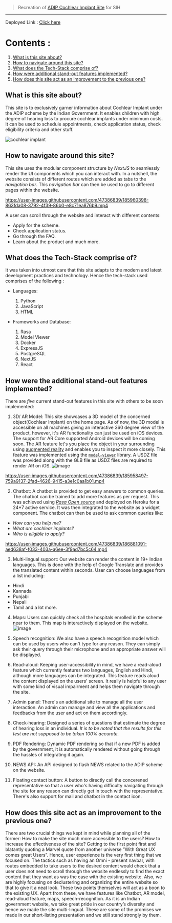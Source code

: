 > Recreation of [ADIP Cochlear Implant Site](http://adipcochlearimplant.in/) for SIH
___

Deployed Link : [Click here](https://ayjnishd-qa.netlify.app/)

# Contents : 
1. [What is this site about?](https://github.com/OrganiCod3rs-SIH/ayjnishd-frontend/edit/main/README.md#what-is-this-site-about)
2. [How to navigate around this site?](https://github.com/OrganiCod3rs-SIH/ayjnishd-frontend/edit/main/README.md#how-to-navigate-around-this-site)
3. [What does the Tech-Stack comprise of?](https://github.com/OrganiCod3rs-SIH/ayjnishd-frontend/edit/main/README.md#what-does-the-tech-stack-comprise-of)
4. [How were additional stand-out features implemented?](https://github.com/OrganiCod3rs-SIH/ayjnishd-frontend/edit/main/README.md#how-were-the-additional-stand-out-features-implemented)
5. [How does this site act as an improvement to the previous one?](https://github.com/OrganiCod3rs-SIH/ayjnishd-frontend/edit/main/README.md#how-does-this-site-act-as-an-improvement-to-the-previous-one)

## What is this site about?
This site is to exclusively garner information about Cochlear Implant under the ADIP scheme by the Indian Government. It enables children with high degree of hearing loss to procure cochlear implants under minimum costs. It can be used to schedule appointments, check application status, check eligibility criteria and other stuff.

![cochlear implant](https://user-images.githubusercontent.com/47386839/184935026-94482499-f78d-43f7-a93d-4cd1400a69ee.png)


## How to navigate around this site?
This site uses the modular component structure by _NextJS_ to seamlessly render the UI components which you can interact with. In a nutshell, the website consists of different routes which are added as tabs to the _navigation bar_. This _navigation bar_ can then be used to go to different pages within the website.


https://user-images.githubusercontent.com/47386839/185960398-863fda08-3792-4f39-86b0-e8c71ea876b9.mp4

A user can scroll through the website and interact with different contents:
- Apply for the scheme.
- Check application status.
- Go through the FAQ.
- Learn about the product and much more.

## What does the Tech-Stack comprise of?
It was taken into utmost care that this site adapts to the modern and latest development practices and technology. Hence the tech-stack used comprises of the following :
- Languages:
  1. Python
  2. JavaScript
  3. HTML
  
- Frameworks and Database:
  1. Rasa
  2. Model Viewer
  3. Docker
  4. ExpressJS
  5. PostgreSQL
  6. NextJS
  7. React
  

## How were the additional stand-out features implemented?
There are _five_ current stand-out features in this site with others to be soon implemented:

1. 3D/ AR Model: This site showcases a 3D model of the concerned object(Cochlear Implant) on the home page. As of now, the 3D model is accessible on all machines giving an interactive 360 degree view of the product, however, it's AR functionality can just be used on iOS devices. The support for AR Core supported Android devices will be coming soon.
  The AR feature let's you place the object in your surrounding using [augmented reality](https://en.wikipedia.org/wiki/Augmented_reality) and enables you to inspect     it more closely. This feature was implemented using the [`model-viewer`](https://www.npmjs.com/package/@google/model-viewer) library. A USDZ file was provided along with the GLB file as USDZ files are required to render AR on iOS.
![image](https://user-images.githubusercontent.com/47386839/185782758-6eed847b-3b09-45b8-9730-63b7b945489b.png)

https://user-images.githubusercontent.com/47386839/185958497-759a9137-2fad-4626-9415-a3e1c0aa1b01.mp4

2. Chatbot: A chatbot is provided to get easy answers to common queries. The chatbot can be trained to add more features as per request. This was achieved using [_Rasa Open source_](https://rasa.com/) and deployed on Heroku for a 24*7 active service. It was then integrated to the website as a widget component. The chatbot can then be used to ask common queries like:
  - _How can you help me?_
  - _What are cochlear implants?_
  - _Who is eligible to apply?_

https://user-images.githubusercontent.com/47386839/186881091-aed638af-f033-403a-a6ee-3f9ad7bc5c64.mp4

3. Multi-lingual support: Our website can render the content in 19+ Indian languages. This is done with the help of Google Translate and provides the translated content within seconds. User can choose languages from a list including:
 - Hindi
 - Kannada
 - Punjabi
 - Nepali
 - Tamil
 and a lot more.
 
 4. Maps: Users can quickly check all the hospitals enrolled in the scheme near to them. This map is interactively displayed on the website. 
  ![image](https://user-images.githubusercontent.com/47386839/186882305-a83042c7-52e7-460e-8e3e-bc32befaa00f.png)
 
 5. Speech recognition: We also have a speech recognition model which can be used by users who can't type for any reason. They can simply ask their query through their microphone and an appropriate answer will be displayed.
 
 6. Read-aloud: Keeping user-accessibility in mind, we have a read-aloud feature which currently features two languages, English and Hindi, although more languages can be integrated. This feature reads aloud the content displayed on the users' screen. It really is helpful to any user with some kind of visual impairment and helps them navigate through the site.
 
 7. Admin panel: There's an additional site to manage all the user interaction. An admin can manage and view all the applications and feedbacks from the user and act on them accordingly.

 9. Check-hearing: Designed a series of questions that estimate the degree of hearing loss in an individual. _It is to be noted that the results for this test are not supposed to be taken 100% accurate._

 10. PDF Rendering: Dynamic PDF rendering so that if a new PDF is added by the government, it is automatically rendered without going through the hassles of integrating it again.

 11. NEWS API: An API designed to flash NEWS related to the ADIP scheme on the website.

 12. Floating contact button: A button to directly call the concerened representative so that a user who's having difficulty navigating through the site for any reason can directly get in touch with the representative. There's also support for mail and chatbot in the contact icon.

## How does this site act as an improvement to the previous one?
There are two crucial things we kept in mind while planning all of the former:
How to make the site much more accessible to the users?
How to increase the effectiveness of the site?
Getting to the first point first and blatantly quoting a Marvel quote from another universe ”With Great UX comes great Users”. Hence, user experience is the very first thing that we focused on. 
The tactics such as having an Omni - present navbar, with routes embedded to take users to the desired content would check that a user does not need to scroll through the website endlessly to find the exact content that they want as was the case with the existing website. Also, we are highly focusing on declustering and organizing the entire website so that to give it a neat look. These two points themselves will act as a boon to the existing UX. 
Apart from these, we have features like Chatbot, AR model, read-aloud feature, maps, speech-recognition. As it is an Indian government website, we take great pride in our country’s diversity and hence we made the site multi-lingual.
These are some of the promises we made in our short-listing presentation and we still stand strongly by them.
